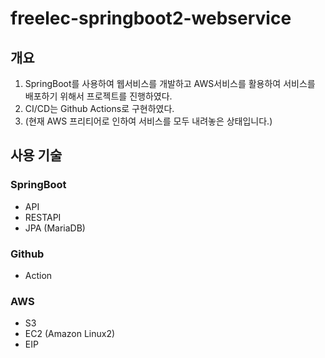 # freelec-springboot2-webservice

## 개요

1. SpringBoot를 사용하여 웹서비스를 개발하고 AWS서비스를 활용하여 서비스를 배포하기 위해서 프로젝트를 진행하였다.  
2. CI/CD는 Github Actions로 구현하였다.  
3. (현재 AWS 프리티어로 인하여 서비스를 모두 내려놓은 상태입니다.)

## 사용 기술

### SpringBoot
  - API
  - RESTAPI
  - JPA (MariaDB)

### Github
  - Action

### AWS
  - S3
  - EC2 (Amazon Linux2)
  - EIP
